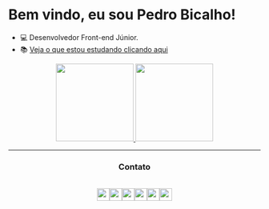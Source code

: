  # Bem vindo, eu sou Pedro Bicalho!
- 💻 Desenvolvedor Front-end Júnior.
- 📚 <a href="https://github.com/ph-bicalho/acompanhamento-estudos">Veja o que estou estudando clicando aqui</a>

      
<div align="center">
  <a href="https://github.com/ph-bicalho">
  <img height="155px" src="https://github-readme-stats.vercel.app/api?username=ph-bicalho&show_icons=true&theme=dark"></img>
  <img height="155px" src="https://github-readme-stats.vercel.app/api/top-langs/?username=ph-bicalho&layout=compact&theme=dark"></img>
  </a>
</div>
 <hr>
<div align= "center">
 <h3> Contato </h3> 
 <br/>
 <a target="_blank" href="https://t.me/ph_bicalho" target="_blank"><img height= "25px" src= "https://img.shields.io/badge/Telegram-2CA5E0?style=for-the-badge&logo=telegram&logoColor=white"
 </a
 ><a target="_blank" href="https://www.instagram.com/ph.bicalho/" target="_blank"><img height= "25px" src= "https://img.shields.io/badge/Instagram-E4405F?style=for-the-badge&logo=instagram&logoColor=white"</a
 ><a target="_blank" href="https://www.linkedin.com/in/ph-bicalho" target="_blank"><img height= "25px" src= "https://img.shields.io/badge/LinkedIn-0077B5?style=for-the-badge&logo=linkedin&logoColor=white"</a
 ><a target="_blank" href="https://discord.com/channels/@ph-bicalho"><img height= "25px" src= "https://img.shields.io/badge/Discord-7289DA?style=for-the-badge&logo=discord&logoColor=white"</a
 ><a target="_blank" href="mailto:dev.pedrobicalho@gmail.com"><img height= "25px" src= "https://img.shields.io/badge/Gmail-D14836?style=for-the-badge&logo=gmail&logoColor=white"</a
  ><a target="_blank" href="https://phbicalho.com"><img height="25px" src="https://user-images.githubusercontent.com/93494879/153499465-626b6254-6790-4aa9-a3fd-8ced4bf4667b.png"></a>
<div>
